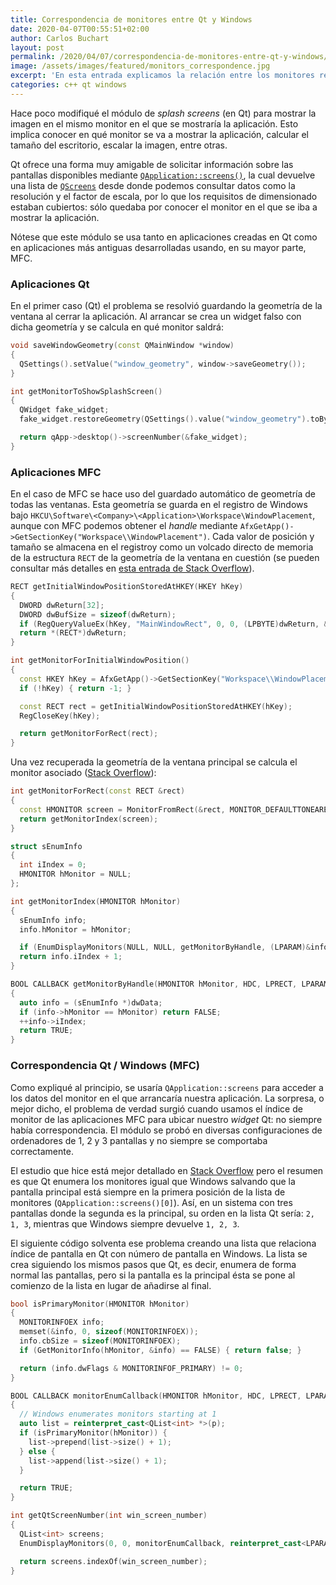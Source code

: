```yaml
---
title: Correspondencia de monitores entre Qt y Windows
date: 2020-04-07T00:55:51+02:00
author: Carlos Buchart
layout: post
permalink: /2020/04/07/correspondencia-de-monitores-entre-qt-y-windows/
image: /assets/images/featured/monitors_correspondence.jpg
excerpt: 'En esta entrada explicamos la relación entre los monitores reportados por Qt y los listados por Windows.'
categories: c++ qt windows
---
```

Hace poco modifiqué el módulo de _splash screens_ (en Qt) para mostrar la imagen en el mismo monitor en el que se mostraría la aplicación. Esto implica conocer en qué monitor se va a mostrar la aplicación, calcular el tamaño del escritorio, escalar la imagen, entre otras.

Qt ofrece una forma muy amigable de solicitar información sobre las pantallas disponibles mediante [`QApplication::screens()`](https://doc.qt.io/qt-5/qguiapplication.html#screens), la cual devuelve una lista de [`QScreens`](https://doc.qt.io/qt-5/qscreen.html) desde donde podemos consultar datos como la resolución y el factor de escala, por lo que los requisitos de dimensionado estaban cubiertos: sólo quedaba por conocer el monitor en el que se iba a mostrar la aplicación.

Nótese que este módulo se usa tanto en aplicaciones creadas en Qt como en aplicaciones más antiguas desarrolladas usando, en su mayor parte, MFC.

### Aplicaciones Qt

En el primer caso (Qt) el problema se resolvió guardando la geometría de la ventana al cerrar la aplicación. Al arrancar se crea un widget falso con dicha geometría y se calcula en qué monitor saldrá:

```cpp
void saveWindowGeometry(const QMainWindow *window)
{
  QSettings().setValue("window_geometry", window->saveGeometry());
}

int getMonitorToShowSplashScreen()
{
  QWidget fake_widget;
  fake_widget.restoreGeometry(QSettings().value("window_geometry").toByteArray());

  return qApp->desktop()->screenNumber(&fake_widget);
}
```

### Aplicaciones MFC

En el caso de MFC se hace uso del guardado automático de geometría de todas las ventanas. Esta geometría se guarda en el registro de Windows bajo `HKCU\Software\<Company>\<Application>\Workspace\WindowPlacement`, aunque con MFC podemos obtener el _handle_ mediante `AfxGetApp()->GetSectionKey("Workspace\\WindowPlacement")`. Cada valor de posición y tamaño se almacena en el registroy como un volcado directo de memoria de la estructura `RECT` de la geometría de la ventana en cuestión (se pueden consultar más detalles en [esta entrada de Stack Overflow](https://stackoverflow.com/q/54327046/1485885)).

```cpp
RECT getInitialWindowPositionStoredAtHKEY(HKEY hKey)
{
  DWORD dwReturn[32];
  DWORD dwBufSize = sizeof(dwReturn);
  if (RegQueryValueEx(hKey, "MainWindowRect", 0, 0, (LPBYTE)dwReturn, &dwBufSize) != ERROR_SUCCESS) { return {}; }
  return *(RECT*)dwReturn;
}

int getMonitorForInitialWindowPosition()
{
  const HKEY hKey = AfxGetApp()->GetSectionKey("Workspace\\WindowPlacement");
  if (!hKey) { return -1; }

  const RECT rect = getInitialWindowPositionStoredAtHKEY(hKey);
  RegCloseKey(hKey);

  return getMonitorForRect(rect);
}
```

Una vez recuperada la geometría de la ventana principal se calcula el monitor asociado ([Stack Overflow](https://stackoverflow.com/q/54326892/1485885)):

```cpp
int getMonitorForRect(const RECT &rect)
{
  const HMONITOR screen = MonitorFromRect(&rect, MONITOR_DEFAULTTONEAREST);
  return getMonitorIndex(screen);
}

struct sEnumInfo
{
  int iIndex = 0;
  HMONITOR hMonitor = NULL;
};

int getMonitorIndex(HMONITOR hMonitor)
{
  sEnumInfo info;
  info.hMonitor = hMonitor;

  if (EnumDisplayMonitors(NULL, NULL, getMonitorByHandle, (LPARAM)&info)) return -1;
  return info.iIndex + 1;
}

BOOL CALLBACK getMonitorByHandle(HMONITOR hMonitor, HDC, LPRECT, LPARAM dwData)
{
  auto info = (sEnumInfo *)dwData;
  if (info->hMonitor == hMonitor) return FALSE;
  ++info->iIndex;
  return TRUE;
}
```

### Correspondencia Qt / Windows (MFC)

Como expliqué al principio, se usaría `QApplication::screens` para acceder a los datos del monitor en el que arrancaría nuestra aplicación. La sorpresa, o mejor dicho, el problema de verdad surgió cuando usamos el índice de monitor de las aplicaciones MFC para ubicar nuestro _widget_ Qt: no siempre había correspondencia. El módulo se probó en diversas configuraciones de ordenadores de 1, 2 y 3 pantallas y no siempre se comportaba correctamente.

El estudio que hice está mejor detallado en [Stack Overflow](https://stackoverflow.com/q/54351270/1485885) pero el resumen es que Qt enumera los monitores igual que Windows salvando que la pantalla principal está siempre en la primera posición de la lista de monitores (`QApplication::screens()[0]`). Así, en un sistema con tres pantallas donde la segunda es la principal, su orden en la lista Qt sería: `2, 1, 3`, mientras que Windows siempre devuelve `1, 2, 3`.

El siguiente código solventa ese problema creando una lista que relaciona índice de pantalla en Qt con número de pantalla en Windows. La lista se crea siguiendo los mismos pasos que Qt, es decir, enumera de forma normal las pantallas, pero si la pantalla es la principal ésta se pone al comienzo de la lista en lugar de añadirse al final.

```cpp
bool isPrimaryMonitor(HMONITOR hMonitor)
{
  MONITORINFOEX info;
  memset(&info, 0, sizeof(MONITORINFOEX));
  info.cbSize = sizeof(MONITORINFOEX);
  if (GetMonitorInfo(hMonitor, &info) == FALSE) { return false; }

  return (info.dwFlags & MONITORINFOF_PRIMARY) != 0;
}

BOOL CALLBACK monitorEnumCallback(HMONITOR hMonitor, HDC, LPRECT, LPARAM p)
{
  // Windows enumerates monitors starting at 1
  auto list = reinterpret_cast<QList<int> *>(p);
  if (isPrimaryMonitor(hMonitor)) {
    list->prepend(list->size() + 1);
  } else {
    list->append(list->size() + 1);
  }

  return TRUE;
}

int getQtScreenNumber(int win_screen_number)
{
  QList<int> screens;
  EnumDisplayMonitors(0, 0, monitorEnumCallback, reinterpret_cast<LPARAM>(&screens));

  return screens.indexOf(win_screen_number);
}
```
